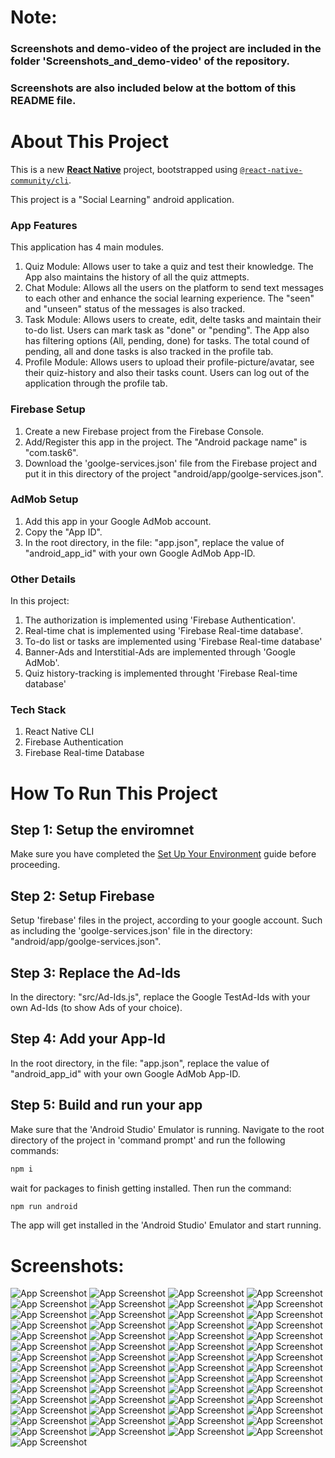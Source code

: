 # Note: 
### Screenshots and demo-video of the project are included in the folder 'Screenshots_and_demo-video' of the repository.
### Screenshots are also included below at the bottom of this README file.

# About This Project
This is a new [**React Native**](https://reactnative.dev) project, bootstrapped using [`@react-native-community/cli`](https://github.com/react-native-community/cli).

This project is a "Social Learning" android application.

### App Features
This application has 4 main modules.
1) Quiz Module: Allows user to take a quiz and test their knowledge. The App also maintains the history of all the quiz attmepts.
3) Chat Module: Allows all the users on the platform to send text messages to each other and enhance the social learning experience. The "seen" and "unseen" status of the messages is also tracked. 
5) Task Module: Allows users to create, edit, delte tasks and maintain their to-do list. Users can mark task as "done" or "pending". The App also has filtering options (All, pending, done) for tasks. The total cound of pending, all and done tasks is also tracked in the profile tab.
7) Profile Module: Allows users to upload their profile-picture/avatar, see their quiz-history and also their tasks count. Users can log out of the application through the profile tab.

### Firebase Setup
1) Create a new Firebase project from the Firebase Console.
2) Add/Register this app in the project. The "Android package name" is "com.task6".
3) Download the 'goolge-services.json' file from the Firebase project and put it in this directory of the project "android/app/goolge-services.json".

### AdMob Setup
1) Add this app in your Google AdMob account.
2) Copy the "App ID".
3) In the root directory, in the file: "app.json", replace the value of "android_app_id" with your own Google AdMob App-ID.

### Other Details
In this project: 
1) The authorization is implemented using 'Firebase Authentication'.
2) Real-time chat is implemented using 'Firebase Real-time database'.
3) To-do list or tasks are implemented using 'Firebase Real-time database'
4) Banner-Ads and Interstitial-Ads are implemented through 'Google AdMob'.
5) Quiz history-tracking is implemented throught 'Firebase Real-time database'

### Tech Stack
1) React Native CLI
2) Firebase Authentication 
3) Firebase Real-time Database

# How To Run This Project
## Step 1: Setup the enviromnet
Make sure you have completed the [Set Up Your Environment](https://reactnative.dev/docs/set-up-your-environment) guide before proceeding.

## Step 2: Setup Firebase
Setup 'firebase' files in the project, according to your google account. Such as including the 'goolge-services.json' file in the directory: "android/app/goolge-services.json".

## Step 3: Replace the Ad-Ids
In the directory: "src/Ad-Ids.js", replace the Google TestAd-Ids with your own Ad-Ids (to show Ads of your choice).

## Step 4: Add your App-Id
In the root directory, in the file: "app.json", replace the value of "android_app_id" with your own Google AdMob App-ID.

## Step 5: Build and run your app
Make sure that the 'Android Studio' Emulator is running.
Navigate to the root directory of the project in 'command prompt' and run the following commands:

```sh
npm i
```

wait for packages to finish getting installed. Then run the command:

```sh
npm run android
```
The app will get installed in the 'Android Studio' Emulator and start running.

# Screenshots:
![App Screenshot](Screenshots_and_demo-video/Screenshots/01.png)
![App Screenshot](Screenshots_and_demo-video/Screenshots/02.png)
![App Screenshot](Screenshots_and_demo-video/Screenshots/03.png)
![App Screenshot](Screenshots_and_demo-video/Screenshots/04.png)
![App Screenshot](Screenshots_and_demo-video/Screenshots/05.png)
![App Screenshot](Screenshots_and_demo-video/Screenshots/06.png)
![App Screenshot](Screenshots_and_demo-video/Screenshots/07.png)
![App Screenshot](Screenshots_and_demo-video/Screenshots/08.png)
![App Screenshot](Screenshots_and_demo-video/Screenshots/09.png)
![App Screenshot](Screenshots_and_demo-video/Screenshots/10.png)
![App Screenshot](Screenshots_and_demo-video/Screenshots/11.png)
![App Screenshot](Screenshots_and_demo-video/Screenshots/12.png)
![App Screenshot](Screenshots_and_demo-video/Screenshots/13.png)
![App Screenshot](Screenshots_and_demo-video/Screenshots/14.png)
![App Screenshot](Screenshots_and_demo-video/Screenshots/15.png)
![App Screenshot](Screenshots_and_demo-video/Screenshots/16.png)
![App Screenshot](Screenshots_and_demo-video/Screenshots/17.png)
![App Screenshot](Screenshots_and_demo-video/Screenshots/18.png)
![App Screenshot](Screenshots_and_demo-video/Screenshots/19.png)
![App Screenshot](Screenshots_and_demo-video/Screenshots/20.png)
![App Screenshot](Screenshots_and_demo-video/Screenshots/21.png)
![App Screenshot](Screenshots_and_demo-video/Screenshots/22.png)
![App Screenshot](Screenshots_and_demo-video/Screenshots/23.png)
![App Screenshot](Screenshots_and_demo-video/Screenshots/24.png)
![App Screenshot](Screenshots_and_demo-video/Screenshots/25.png)
![App Screenshot](Screenshots_and_demo-video/Screenshots/26.png)
![App Screenshot](Screenshots_and_demo-video/Screenshots/27.png)
![App Screenshot](Screenshots_and_demo-video/Screenshots/28.png)
![App Screenshot](Screenshots_and_demo-video/Screenshots/29.png)
![App Screenshot](Screenshots_and_demo-video/Screenshots/30.png)
![App Screenshot](Screenshots_and_demo-video/Screenshots/31.png)
![App Screenshot](Screenshots_and_demo-video/Screenshots/32.png)
![App Screenshot](Screenshots_and_demo-video/Screenshots/33.png)
![App Screenshot](Screenshots_and_demo-video/Screenshots/34.png)
![App Screenshot](Screenshots_and_demo-video/Screenshots/35.png)
![App Screenshot](Screenshots_and_demo-video/Screenshots/36.png)
![App Screenshot](Screenshots_and-demo-video/Screenshots/37.png)
![App Screenshot](Screenshots_and-demo-video/Screenshots/38.png)
![App Screenshot](Screenshots_and-demo-video/Screenshots/39.png)
![App Screenshot](Screenshots_and-demo-video/Screenshots/40.png)
![App Screenshot](Screenshots_and-demo-video/Screenshots/41.png)
![App Screenshot](Screenshots_and-demo-video/Screenshots/42.png)
![App Screenshot](Screenshots_and-demo-video/Screenshots/43.png)
![App Screenshot](Screenshots_and-demo-video/Screenshots/44.png)
![App Screenshot](Screenshots_and-demo-video/Screenshots/45.png)
![App Screenshot](Screenshots_and-demo-video/Screenshots/46.png)
![App Screenshot](Screenshots_and-demo-video/Screenshots/47.png)
![App Screenshot](Screenshots_and-demo-video/Screenshots/48.png)
![App Screenshot](Screenshots_and-demo-video/Screenshots/49.png)
![App Screenshot](Screenshots_and-demo-video/Screenshots/50.png)
![App Screenshot](Screenshots_and-demo-video/Screenshots/51.png)
![App Screenshot](Screenshots_and-demo-video/Screenshots/52.png)
![App Screenshot](Screenshots_and-demo-video/Screenshots/53.png)
![App Screenshot](Screenshots_and-demo-video/Screenshots/54.png)
![App Screenshot](Screenshots-and-demo-video/Screenshots/55.png)
![App Screenshot](Screenshots-and-demo-video/Screenshots/56.png)
![App Screenshot](Screenshots-and-demo-video/Screenshots/57.png)

